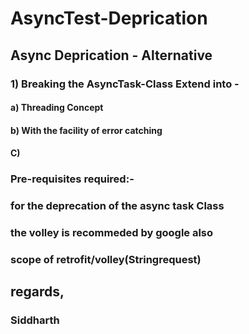 # AsyncTest-Deprication


## Async Deprication - Alternative
### 1) Breaking the AsyncTask-Class Extend into -
####    a) Threading Concept
####    b) With the facility of error catching
####    C)



### Pre-requisites required:-
### for the deprecation of the async task Class 
### the volley is recommeded by google also
### scope of retrofit/volley(Stringrequest)


## regards,
### Siddharth
